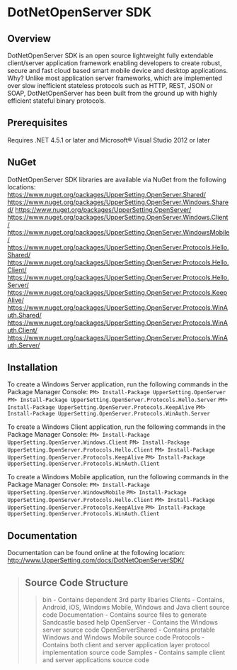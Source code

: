 # DotNetOpenServer SDK

## Overview

DotNetOpenServer SDK is an open source lightweight fully extendable
client/server application framework enabling developers to create robust, secure
and fast cloud based smart mobile device and desktop applications. Why? Unlike
most application server frameworks, which are implemented over slow inefficient
stateless protocols such as HTTP, REST, JSON or SOAP, DotNetOpenServer has been
built from the ground up with highly efficient stateful binary protocols.

## Prerequisites
Requires .NET 4.5.1 or later and Microsoft&reg; Visual Studio 2012 or later

## NuGet
DotNetOpenServer SDK libraries are available via NuGet from the following locations:
https://www.nuget.org/packages/UpperSetting.OpenServer.Shared/
https://www.nuget.org/packages/UpperSetting.OpenServer.Windows.Shared/
https://www.nuget.org/packages/UpperSetting.OpenServer/
https://www.nuget.org/packages/UpperSetting.OpenServer.Windows.Client/
https://www.nuget.org/packages/UpperSetting.OpenServer.WindowsMobile/
https://www.nuget.org/packages/UpperSetting.OpenServer.Protocols.Hello.Shared/
https://www.nuget.org/packages/UpperSetting.OpenServer.Protocols.Hello.Client/
https://www.nuget.org/packages/UpperSetting.OpenServer.Protocols.Hello.Server/
https://www.nuget.org/packages/UpperSetting.OpenServer.Protocols.KeepAlive/
https://www.nuget.org/packages/UpperSetting.OpenServer.Protocols.WinAuth.Shared/
https://www.nuget.org/packages/UpperSetting.OpenServer.Protocols.WinAuth.Client/
https://www.nuget.org/packages/UpperSetting.OpenServer.Protocols.WinAuth.Server/

## Installation
To create a Windows Server application, run the following commands in the Package Manager Console:
`PM> Install-Package UpperSetting.OpenServer`
`PM> Install-Package UpperSetting.OpenServer.Protocols.Hello.Server`
`PM> Install-Package UpperSetting.OpenServer.Protocols.KeepAlive`
`PM> Install-Package UpperSetting.OpenServer.Protocols.WinAuth.Server`

To create a Windows Client application, run the following commands in the Package Manager Console:
`PM> Install-Package UpperSetting.OpenServer.Windows.Client`
`PM> Install-Package UpperSetting.OpenServer.Protocols.Hello.Client`
`PM> Install-Package UpperSetting.OpenServer.Protocols.KeepAlive`
`PM> Install-Package UpperSetting.OpenServer.Protocols.WinAuth.Client`

To create a Windows Mobile application, run the following commands in the Package Manager Console:
`PM> Install-Package UpperSetting.OpenServer.WindowsMobile`
`PM> Install-Package UpperSetting.OpenServer.Protocols.Hello.Client`
`PM> Install-Package UpperSetting.OpenServer.Protocols.KeepAlive`
`PM> Install-Package UpperSetting.OpenServer.Protocols.WinAuth.Client`

## Documentation
Documentation can be found online at the following location:
http://www.UpperSetting.com/docs/DotNetOpenServerSDK/

> ## Source Code Structure
> 
> > bin - Contains dependent 3rd party libaries
> > Clients - Contains, Android, iOS, Windows Mobile, Windows and Java client source code
> > Documentation - Contains source files to generate Sandcastle based help
> > OpenServer - Contains the Windows server source code
> > OpenServerShared - Contains protable Windows and Windows Mobile source code
> > Protocols - Contains both client and server application layer protocol implementation source code
> > Samples - Contains sample client and server applications source code
